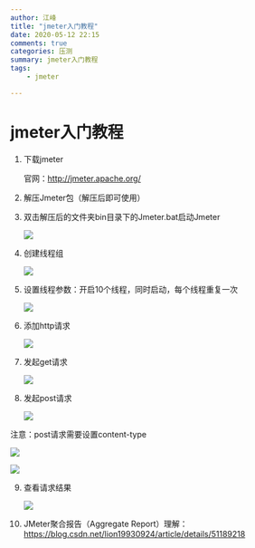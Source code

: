 ```yaml
---
author: 江峰
title: "jmeter入门教程"
date: 2020-05-12 22:15
comments: true
categories: 压测
summary: jmeter入门教程
tags: 
	- jmeter

---
```




# jmeter入门教程

1. 下载jmeter

   官网：http://jmeter.apache.org/

2. 解压Jmeter包（解压后即可使用）

3. 双击解压后的文件夹bin目录下的Jmeter.bat启动Jmeter

   ![](https://img-blog.csdnimg.cn/6a719791901e437590603276a6cedfb7.png#pic_center)

4. 创建线程组

   ![](https://img-blog.csdnimg.cn/4380a774fbf3434c882fdb52761a6a4e.png#pic_center)



5. 设置线程参数：开启10个线程，同时启动，每个线程重复一次

   ![](https://img-blog.csdnimg.cn/ed9ae8dac6a84651b340353c22a3e413.png#pic_center)

6. 添加http请求

   ![](https://img-blog.csdnimg.cn/a2f0e74ab3434f17b44fc1ebba739e13.png#pic_center)

7. 发起get请求

   ![](https://img-blog.csdnimg.cn/165e4d0459984b65872369baa1221a6f.png#pic_center)

8. 发起post请求

   ![](https://img-blog.csdnimg.cn/656f2ec789af4612861a48217a1a78d5.png#pic_center)

注意：post请求需要设置content-type

![](https://img-blog.csdnimg.cn/d3e49a6bd7e14893a5f38d438bb8ff48.png#pic_center)

![](https://img-blog.csdnimg.cn/62028f9ed2f2439bb1c8d873a39a3d5f.png#pic_center)

9. 查看请求结果

   ![](https://img-blog.csdnimg.cn/694cb95c84e646d8b0888b27202fc59a.png#pic_center)

10. JMeter聚合报告（Aggregate Report）理解：https://blog.csdn.net/lion19930924/article/details/51189218
